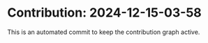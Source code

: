 # Contribution: 2024-12-15-03-58
This is an automated commit to keep the contribution graph active.
